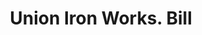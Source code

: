 ---
doi: 10.7916/D83X9JP8
date_other: '1908'
date_other_textual: '1908'
form: printed ephemera
genre:
- Invoices
name:
- Union Iron Works
object_in_context_url: https://biggert.cul.columbia.edu/items/view/ave_biggert_00578
subject_hierarchical_geographic:
- Bangor, Maine, United States
subject_name:
- Union Iron Works
title: Union Iron Works. Bill
sort_title: Union Iron Works. Bill
call_number: ave_biggert_00578
coordinates:
- 44.8,-68.8
pid: ave_biggert_00578
identifiers: ave_biggert_00578
thumbnail: https://derivativo-3.library.columbia.edu/iiif/2/ldpd:343679/full/!256,256/0/native.jpg
permalink: /biggert/ave_biggert_00578/
layout: iiif-image-page
---